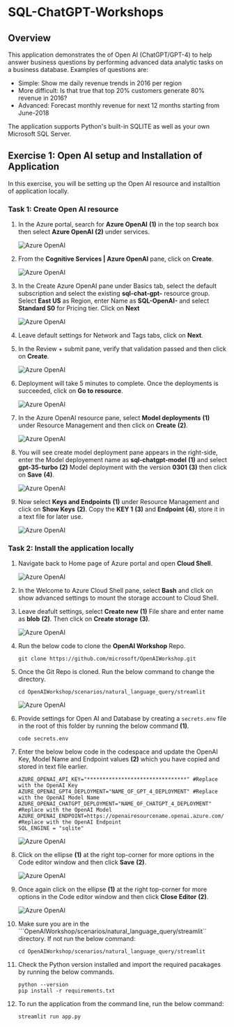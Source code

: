 # SQL-ChatGPT-Workshops

## Overview

This application demonstrates the of Open AI (ChatGPT/GPT-4) to help answer business questions by performing advanced data analytic tasks on a business database. Examples of questions are:

 * Simple: Show me daily revenue trends in 2016 per region
 * More difficult: Is that true that top 20% customers generate 80% revenue in 2016?
 * Advanced: Forecast monthly revenue for next 12 months starting from June-2018

The application supports Python's built-in SQLITE as well as your own Microsoft SQL Server.

## Exercise 1: Open AI setup and Installation of Application

In this exercise, you will be setting up the Open AI resource and installtion of application locally.

### Task 1: Create Open AI resource

1. In the Azure portal, search for **Azure OpenAI** **(1)** in the top search box then select **Azure OpenAI** **(2)** under services.

   ![](images/search-openai.png "Azure OpenAI")
   
1. From the **Cognitive Services | Azure OpenAI** pane, click on **Create**.

   ![](images/select-openai.png "Azure OpenAI")
   
1. In the Create Azure OpenAI pane under Basics tab, select the default subscription and select the existing **sql-chat-gpt-<inject key="DeploymentID/Suffix" enableCopy="false"/>** resource group. Select **East US** as Region, enter Name as **SQL-OpenAI-<inject key="DeploymentID/Suffix" enableCopy="false"/>** and select **Standard S0** for Pricing tier. Click on **Next**

   ![](images/create-openai-basics.png "Azure OpenAI")
   
1. Leave default settings for Network and Tags tabs, click on **Next**.

1. In the Review + submit pane, verify that validation passed and then click on **Create**.

   ![](images/create-openai-validate.png "Azure OpenAI")
   
1. Deployment will take 5 minutes to complete. Once the deployments is succeeded, click on **Go to resource**.

   ![](images/gotoresource.png "Azure OpenAI")
   
1. In the Azure OpenAI resource pane, select **Model deployments** **(1)** under Resource Management and then click on **Create** **(2)**.

   ![](images/openai-model-deployment.png "Azure OpenAI")
   
1. You will see create model deployment pane appears in the right-side, enter the Model deployement name as **sql-chatgpt-model** **(1)** and select **gpt-35-turbo** **(2)** Model deployment with the version **0301** **(3)** then click on **Save** **(4)**.

   ![](images/openai-create-model.png "Azure OpenAI")
   
1. Now select **Keys and Endpoints** **(1)** under Resource Management and click on **Show Keys** **(2)**. Copy the **KEY 1** **(3)** and **Endpoint** **(4)**, store it in a text file for later use.

   ![](images/openai-keys-ep.png "Azure OpenAI")
   
### Task 2: Install the application locally

1. Navigate back to Home page of Azure portal and open **Cloud Shell**.

   ![](images/open-cloudshell.png "Azure OpenAI")
   
1. In the Welcome to Azure Cloud Shell pane, select **Bash** and click on show advanced settings to mount the storage account to Cloud Shell.

1. Leave deafult settings, select **Create new** **(1)** File share and enter name as **blob** **(2)**. Then click on **Create storage** **(3)**.
  
   ![](images/mount-sa-cs.png "Azure OpenAI")

1. Run the below code to clone the **OpenAI Workshop** Repo.

   ```
   git clone https://github.com/microsoft/OpenAIWorkshop.git
   ```
   
1. Once the Git Repo is cloned. Run the below command to change the directory.

   ```
   cd OpenAIWorkshop/scenarios/natural_language_query/streamlit
   ```
   
   ![](images/gitclone-cd.png "Azure OpenAI")
   
1. Provide settings for Open AI and Database by creating a ```secrets.env``` file in the root of this folder by running the below command **(1)**.

   ```
   code secrets.env
   ```
   
1. Enter the below below code in the codespace and update the OpenAI Key, Model Name and Endpoint values **(2)** which you have copied and stored in text file earlier.

   ```
   AZURE_OPENAI_API_KEY="********************************" #Replace with the OpenAI Key
   AZURE_OPENAI_GPT4_DEPLOYMENT="NAME_OF_GPT_4_DEPLOYMENT" #Replace with the OpenAI Model Name
   AZURE_OPENAI_CHATGPT_DEPLOYMENT="NAME_OF_CHATGPT_4_DEPLOYMENT" #Replace with the OpenAI Model
   AZURE_OPENAI_ENDPOINT=https://openairesourcename.openai.azure.com/ #Replace with the OpenAI Endpoint
   SQL_ENGINE = "sqlite"
   ```
   
   ![](images/openai-secrets.png "Azure OpenAI")
   
1. Click on the ellipse **(1)** at the right top-corner for more options in the Code editor window and then click **Save** **(2)**.

   ![](images/save-secrets.png "Azure OpenAI")
   
1. Once again click on the ellipse **(1)** at the right top-corner for more options in the Code editor window and then click **Close Editor** **(2)**.

   ![](images/close-editor.png "Azure OpenAI")
   
1. Make sure you are in the ```OpenAIWorkshop/scenarios/natural_language_query/streamlit`` directory. If not run the below command:

   ```
   cd OpenAIWorkshop/scenarios/natural_language_query/streamlit
   ```
  
1. Check the Python version installed and import the required pacakages by running the below commands.

   ```
   python --version
   pip install -r requirements.txt
   ```
   
1. To run the application from the command line, run the below command:

   ```
   streamlit run app.py
   ```
   
